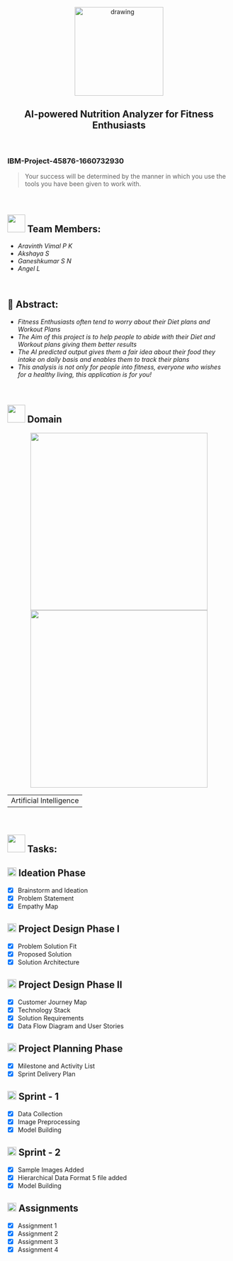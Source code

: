<br>
<div align="center">
<img src="https://upload.wikimedia.org/wikipedia/commons/5/51/IBM_logo.svg"  align="center" alt="drawing" width="200" />
  <h2 align="center"> AI-powered Nutrition Analyzer for Fitness Enthusiasts <br></h2>

  </div>
 <br> 
 <h3>IBM-Project-45876-1660732930</h3>  
    
    
> Your success will be determined by the manner in which you use the tools you have been given to work with.  
<br>
  

<h2><img src="https://raw.githubusercontent.com/Tarikul-Islam-Anik/Animated-Fluent-Emojis/master/Emojis/People%20with%20professions/Man%20Technologist%20Light%20Skin%20Tone.png" width="40px"> Team Members: </h2> 
<ul><i>
  <li> Aravinth Vimal P K </li>
  <li> Akshaya S </li>
  <li> Ganeshkumar S N </li>
  <li> Angel L </li>
  </i>
  </ul>
<br>
<h2>📃 Abstract:</h2><i>
<ul>
<li>Fitness Enthusiasts often tend to worry about their Diet plans and Workout Plans </li>
<li>The Aim of this project is to help people to abide with their Diet and Workout plans giving them better results </li>
<li>The AI predicted output gives them a fair idea about their food they intake on daily basis and enables them to track their plans </li>
<li>This analysis is not only for people into fitness, everyone who wishes for a healthy living, this application is for you! </li>
  </i>
  </ul>
<br>
  
  <h2><img src="https://raw.githubusercontent.com/Tarikul-Islam-Anik/Animated-Fluent-Emojis/master/Emojis/Travel%20and%20places/Rocket.png" width="40px"> Domain</h2>

<p float="middle" align="center">
    <img src="https://github.com/Aravinthvimal/Shape-Ai-/blob/main/6226435516042edfe1a4514a44e2023a.gif" width=400>
    <img src="https://github.com/Aravinthvimal/Shape-Ai-/blob/main/7cd53d36d121d839da9600ca055b01db.gif" width=400>
</p>
<div align="center">
<table> 
  <tr>
    <td>Artificial Intelligence</td>
  </tr>
 </table>

  </div>
 <br>
  
  <!-- tasks -->
  <h2> <img src="https://raw.githubusercontent.com/Tarikul-Islam-Anik/Animated-Fluent-Emojis/master/Emojis/Hand%20gestures/Mechanical%20Arm.png" width="40px"> Tasks: </h2>

<h2> <img src="https://github.com/Tarikul-Islam-Anik/Animated-Fluent-Emojis/blob/master/Emojis/Objects/Gear.png" width="20px"> Ideation Phase </h2>

- [x] Brainstorm and Ideation <br>
- [x] Problem Statement <br>
- [x] Empathy Map <br>

<h2> <img src="https://github.com/Tarikul-Islam-Anik/Animated-Fluent-Emojis/blob/master/Emojis/Objects/Gear.png" width="20px"> Project Design Phase I </h2>

- [x] Problem Solution Fit <br>
- [x] Proposed Solution <br>
- [x] Solution Architecture <br>

<h2> <img src="https://github.com/Tarikul-Islam-Anik/Animated-Fluent-Emojis/blob/master/Emojis/Objects/Gear.png" width="20px"> Project Design Phase II </h2>

- [x] Customer Journey Map <br>
- [x] Technology Stack <br>
- [x] Solution Requirements <br>
- [x] Data Flow Diagram and User Stories <br>

<h2> <img src="https://github.com/Tarikul-Islam-Anik/Animated-Fluent-Emojis/blob/master/Emojis/Objects/Gear.png" width="20px"> Project Planning Phase </h2>

- [x] Milestone and Activity List <br>
- [x] Sprint Delivery Plan <br>

<h2> <img src="https://github.com/Tarikul-Islam-Anik/Animated-Fluent-Emojis/blob/master/Emojis/Objects/Gear.png" width="20px"> Sprint - 1 </h2>

- [x] Data Collection <br>
- [x] Image Preprocessing <br>
- [x] Model Building <br>

<h2> <img src="https://github.com/Tarikul-Islam-Anik/Animated-Fluent-Emojis/blob/master/Emojis/Objects/Gear.png" width="20px"> Sprint - 2 </h2>

- [x] Sample Images Added <br>
- [x] Hierarchical Data Format 5 file added <br>
- [x] Model Building <br>

<h2> <img src="https://github.com/Tarikul-Islam-Anik/Animated-Fluent-Emojis/blob/master/Emojis/Objects/Gear.png" width="20px"> Assignments </h2>

- [x] Assignment 1 <br>
- [x] Assignment 2  <br>
- [x] Assignment 3  <br>
- [x] Assignment 4  <br>
